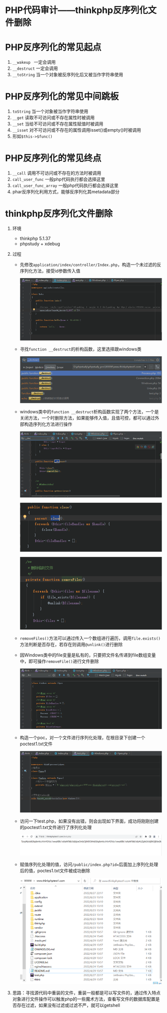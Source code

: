 # PHP代码审计——thinkphp反序列化文件删除

# PHP反序列化的常见起点

1. `__wakeup ` 一定会调用
2. `__destruct`  一定会调用  
3. `__toString`  当一个对象被反序列化后又被当作字符串使用

# PHP反序列化的常见中间跳板

1. `toString`  当一个对象被当作字符串使用
2. `__get`  读取不可访问或不存在属性时被调用
3. `__set`  当给不可访问或不存在属性赋值时被调用
4. `__isset`  对不可访问或不存在的属性调用isset()或empty()时被调用
5. 形如`$this->$func()`

# PHP反序列化的常见终点

1. `__call`  调用不可访问或不存在的方法时被调用
2. `call_user_func`  一般php代码执行都会选择这里
3. `call_user_func_array`  一般php代码执行都会选择这里
4. phar反序列化利用方式，能够反序列化其metadata部分

# thinkphp反序列化文件删除

1. 环境

   - thinkphp 5.1.37 
   - phpstudy + xdebug

2. 过程

   - 先修改`application/index/controller/Index.php`，构造一个未过滤的反序列化方法，接受id参数传入值

     ![0.png](img/phpDeserialize/FileDelete/0.png)

   - 寻找`function __destruct`的析构函数，这里选择跟windows类

     ![1.png](img/phpDeserialize/FileDelete/1.png)

   - windows类中的`function __destruct`析构函数实现了两个方法，一个是关闭方法，一个时删除方法，如果能够传入值，且值可控，都可以通过外部构造序列化方法进行操作

     ![2.png](img/phpDeserialize/FileDelete/2.png)

     ![3.png](img/phpDeserialize/FileDelete/3.png)

     ![4.png](img/phpDeserialize/FileDelete/4.png)

   - `removeFiles()`方法可以通过传入一个数组进行遍历，调用`file.exists()`方法判断是否存在，若存在则调用`@unlink()`进行删除

   - 因Windows类中的file变量是私有的，只要把文件名传递到file数组变量中，即可操作`removeFile()`进行文件删除

     ![5.png](img/phpDeserialize/FileDelete/5.png)

   - 构造一个poc，对一个文件进行序列化处理，在根目录下创建一个poctest1.txt文件

     ![6.png](img/phpDeserialize/FileDelete/6.png)

   - 访问一下test.php，如果没有出错，则会出现如下界面，成功将刚刚创建的poctest1.txt文件进行了序列化处理

     ![7.png](img/phpDeserialize/FileDelete/7.png)

   - 赋值序列化处理的值，访问`/public/index.php?id=`后面加上序列化处理后的值，poctes1.txt文件被成功删除

     ![8.png](img/phpDeserialize/FileDelete/8.png)

3. 思路：寻找源代码中重装的文件，重装一般都是可以写文件的，通过传入特点对象进行文件操作可以触发php的一些魔术方法，查看写文件的数据库配置是否存在过滤，如果没有过滤或过滤不严，就可以getshell